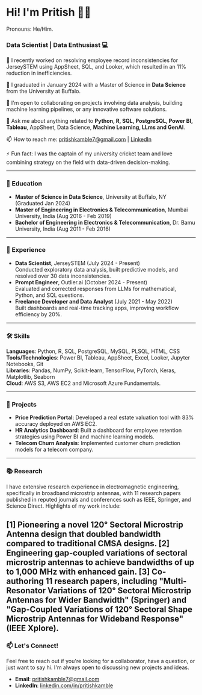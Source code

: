 
<!--
**pritish31/pritish31** is a ✨ _special_ ✨ repository because its `README.md` (this file) appears on your ## Hi there 👋

<!--
**pritishkamble7/pritishkamble7** is a ✨ _special_ ✨ repository because its `README.md` (this file) appears on your About Me section.

<!--
![Alt Text](all_images/55d4e012-b999-45ab-b9c7-8ebc91fff381.png)
![My Avatar](assets/avatar.png)
-->

# Hi! I'm Pritish 👋😄
Pronouns: He/Him.  

### Data Scientist | Data Enthusiast 💻

🔭 I recently worked on resolving employee record inconsistencies for JerseySTEM using AppSheet, SQL, and Looker, which resulted in an 11% reduction in inefficiencies.

🌱 I graduated in January 2024 with a Master of Science in **Data Science** from the University at Buffalo.

👯 I'm open to collaborating on projects involving data analysis, building machine learning pipelines, or any innovative software solutions.  

💬 Ask me about anything related to **Python, R, SQL, PostgreSQL, Power BI, Tableau**, AppSheet, Data Science, **Machine Learning, LLms and GenAI**.

📫 How to reach me: pritishkamble7@gmail.com | [LinkedIn](https://www.linkedin.com/in/pritish-kamble)  

⚡ Fun fact: I was the captain of my university cricket team and love combining strategy on the field with data-driven decision-making.  

---

### 🏫 Education  
- **Master of Science in Data Science**, University at Buffalo, NY (Graduated Jan 2024)  
- **Master of Engineering in Electronics & Telecommunication**, Mumbai University, India (Aug 2016 - Feb 2019)
- **Bachelor of Engineering in Electronics & Telecommunication**, Dr. Bamu University, India (Aug 2011 - Feb 2016)
  
---

### 💼 Experience  
- **Data Scientist**, JerseySTEM (July 2024 - Present)  
  Conducted exploratory data analysis, built predictive models, and resolved over 30 data inconsistencies.  
- **Prompt Engineer**, Outlier.ai (October 2024 - Present)  
  Evaluated and corrected responses from LLMs for mathematical, Python, and SQL questions.  
- **Freelance Developer and Data Analyst** (July 2021 - May 2022)  
  Built dashboards and real-time tracking apps, improving workflow efficiency by 20%.  
  
---

### 🛠 Skills  
**Languages**: Python, R, SQL, PostgreSQL, MySQL, PLSQL, HTML, CSS  
**Tools/Technologies**: Power BI, Tableau, AppSheet, Excel, Looker, Jupyter Notebooks, Git  
**Libraries**: Pandas, NumPy, Scikit-learn, TensorFlow, PyTorch, Keras, Matplotlib, Seaborn  
**Cloud**: AWS S3, AWS EC2 and Microsoft Azure Fundamentals.

---

### 🚀 Projects  
- **Price Prediction Portal**: Developed a real estate valuation tool with 83% accuracy deployed on AWS EC2.  
- **HR Analytics Dashboard**: Built a dashboard for employee retention strategies using Power BI and machine learning models.  
- **Telecom Churn Analysis**: Implemented customer churn prediction models for a telecom company.  

---
### 📚 Research
I have extensive research experience in electromagnetic engineering, specifically in broadband microstrip antennas, with 11 research papers published in reputed journals and conferences such as IEEE, Springer, and Science Direct. Highlights of my work include:

[1] Pioneering a novel 120° Sectoral Microstrip Antenna design that doubled bandwidth compared to traditional CMSA designs.
[2] Engineering gap-coupled variations of sectoral microstrip antennas to achieve bandwidths of up to 1,000 MHz with enhanced gain.
[3] Co-authoring 11 research papers, including "Multi-Resonator Variations of 120° Sectoral Microstrip Antennas for Wider Bandwidth" (Springer) and "Gap-Coupled Variations of 120° Sectoral Shape Microstrip Antennas for Wideband Response" (IEEE Xplore).
---

### 📫 Let's Connect!  
Feel free to reach out if you're looking for a collaborator, have a question, or just want to say hi. I'm always open to discussing new projects and ideas.  
- **Email**: pritishkamble7@gmail.com  
- **LinkedIn**: [linkedin.com/in/pritishkamble](https://www.linkedin.com/in/pritish-kamble)  

